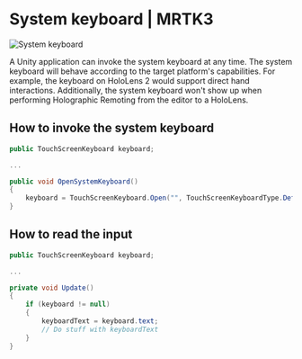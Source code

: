 
# System keyboard | MRTK3

![System keyboard](../.images/MRTK_SystemKeyboard_Main.png)

A Unity application can invoke the system keyboard at any time. The system keyboard will behave according to the target platform's capabilities. For example, the keyboard on HoloLens 2 would support direct hand interactions. Additionally, the system keyboard won't show up when performing Holographic Remoting from the editor to a HoloLens.

## How to invoke the system keyboard

```c#
public TouchScreenKeyboard keyboard;

...

public void OpenSystemKeyboard()
{
    keyboard = TouchScreenKeyboard.Open("", TouchScreenKeyboardType.Default, false, false, false, false);
}
```

## How to read the input

```c#
public TouchScreenKeyboard keyboard;

...

private void Update()
{
    if (keyboard != null)
    {
        keyboardText = keyboard.text;
        // Do stuff with keyboardText
    }
}
```
